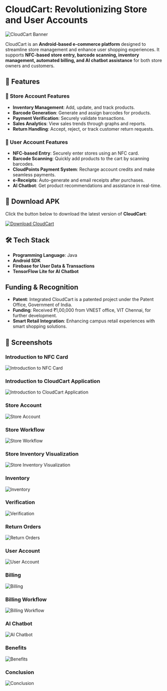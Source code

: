 # CloudCart: Revolutionizing Store and User Accounts  

![CloudCart Banner](ScreenShot/CloudCartBanner.png)  

CloudCart is an **Android-based e-commerce platform** designed to streamline store management and enhance user shopping experiences. It supports **NFC-based store entry, barcode scanning, inventory management, automated billing, and AI chatbot assistance** for both store owners and customers.  

## 🚀 Features  

### 📌 Store Account Features  
- **Inventory Management**: Add, update, and track products.  
- **Barcode Generation**: Generate and assign barcodes for products.  
- **Payment Verification**: Securely validate transactions.  
- **Sales Analytics**: View sales trends through graphs and reports.  
- **Return Handling**: Accept, reject, or track customer return requests.  

### 📌 User Account Features  
- **NFC-based Entry**: Securely enter stores using an NFC card.  
- **Barcode Scanning**: Quickly add products to the cart by scanning barcodes.  
- **CloudPoints Payment System**: Recharge account credits and make seamless payments.  
- **e-Receipts**: Auto-generate and email receipts after purchases.  
- **AI Chatbot**: Get product recommendations and assistance in real-time.  

## 📲 Download APK  

Click the button below to download the latest version of **CloudCart**:  

[![Download CloudCart](https://img.shields.io/badge/Download-CloudCart-brightgreen?style=for-the-badge&logo=android)](YOUR_GOOGLE_DRIVE_LINK_HERE)  

## 🛠️ Tech Stack  
- **Programming Language**: Java  
- **Android SDK**  
- **Firebase for User Data & Transactions**  
- **TensorFlow Lite for AI Chatbot**  

## Funding & Recognition
- **Patent**: Integrated CloudCart is a patented project under the Patent Office, Government of India.
- **Funding**: Received ₹1,00,000 from VNEST office, VIT Chennai, for further development.
- **Smart Retail Integration**: Enhancing campus retail experiences with smart shopping solutions.

## 📸 Screenshots  

### Introduction to NFC Card  
![Introduction to NFC Card](ScreenShot/SIH_CloudCart-images-2.jpg)  

### Introduction to CloudCart Application  
![Introduction to CloudCart Application](ScreenShot/SIH_CloudCart-images-3.jpg)  

### Store Account 
![Store Account](ScreenShot/SIH_CloudCart-images-4.jpg)  

### Store Workflow  
![Store Workflow](ScreenShot/SIH_CloudCart-images-5.jpg)  

### Store Inventory Visualization
![Store Inventory Visualization](ScreenShot/SIH_CloudCart-images-6.jpg)  

### Inventory  
![Inventory](ScreenShot/SIH_CloudCart-images-7.jpg)  

### Verification  
![Verification](ScreenShot/SIH_CloudCart-images-8.jpg)  

### Return Orders  
![Return Orders](ScreenShot/SIH_CloudCart-images-9.jpg)  

### User Account
![User Account](ScreenShot/SIH_CloudCart-images-10.jpg)  

### Billing  
![Billing](ScreenShot/SIH_CloudCart-images-11.jpg)  

### Billing Workflow
![Billing Workflow](ScreenShot/SIH_CloudCart-images-12.jpg)  

### AI Chatbot  
![AI Chatbot](ScreenShot/SIH_CloudCart-images-13.jpg)  

### Benefits  
![Benefits](ScreenShot/SIH_CloudCart-images-14.jpg)  

### Conclusion 
![Conclusion](ScreenShot/SIH_CloudCart-images-15.jpg)  
